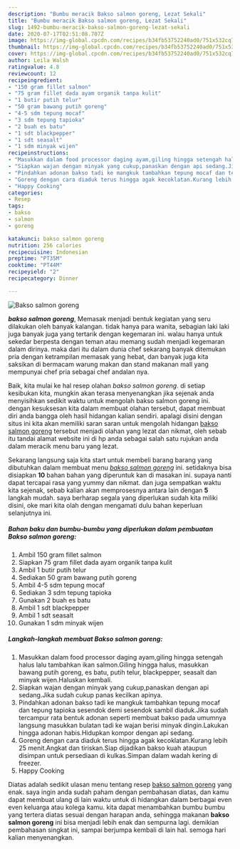 ```yaml
---
description: "Bumbu meracik Bakso salmon goreng, Lezat Sekali"
title: "Bumbu meracik Bakso salmon goreng, Lezat Sekali"
slug: 1492-bumbu-meracik-bakso-salmon-goreng-lezat-sekali
date: 2020-07-17T02:51:08.707Z
image: https://img-global.cpcdn.com/recipes/b34fb53752240ad0/751x532cq70/bakso-salmon-goreng-foto-resep-utama.jpg
thumbnail: https://img-global.cpcdn.com/recipes/b34fb53752240ad0/751x532cq70/bakso-salmon-goreng-foto-resep-utama.jpg
cover: https://img-global.cpcdn.com/recipes/b34fb53752240ad0/751x532cq70/bakso-salmon-goreng-foto-resep-utama.jpg
author: Leila Walsh
ratingvalue: 4.8
reviewcount: 12
recipeingredient:
- "150 gram fillet salmon"
- "75 gram fillet dada ayam organik tanpa kulit"
- "1 butir putih telur"
- "50 gram bawang putih goreng"
- "4-5 sdm tepung mocaf"
- "3 sdm tepung tapioka"
- "2 buah es batu"
- "1 sdt blackpepper"
- "1 sdt seasalt"
- "1 sdm minyak wijen"
recipeinstructions:
- "Masukkan dalam food processor daging ayam,giling hingga setengah halus lalu tambahkan ikan salmon.Giling hingga halus, masukkan bawang putih goreng, es batu, putih telur, blackpepper, seasalt dan minyak wijen.Haluskan kembali."
- "Siapkan wajan dengan minyak yang cukup,panaskan dengan api sedang.Jika sudah cukup panas kecilkan apinya."
- "Pindahkan adonan bakso tadi ke mangkuk tambahkan tepung mocaf dan tepung tapioka sesendok demi sesendok sambil diaduk.Jika sudah tercampur rata bentuk adonan seperti membuat bakso pada umumnya langsung masukkan bulatan tadi ke wajan berisi minyak dingin.Lakukan hingga adonan habis.Hidupkan kompor dengan api sedang."
- "Goreng dengan cara diaduk terus hingga agak kecoklatan.Kurang lebih 25 menit.Angkat dan tiriskan.Siap dijadikan bakso kuah ataupun disimpan untuk persediaan di kulkas.Simpan dalam wadah kering di freezer."
- "Happy Cooking"
categories:
- Resep
tags:
- bakso
- salmon
- goreng

katakunci: bakso salmon goreng 
nutrition: 256 calories
recipecuisine: Indonesian
preptime: "PT35M"
cooktime: "PT44M"
recipeyield: "2"
recipecategory: Dinner

---
```



![Bakso salmon goreng](https://img-global.cpcdn.com/recipes/b34fb53752240ad0/751x532cq70/bakso-salmon-goreng-foto-resep-utama.jpg)

<b><i>bakso salmon goreng</i></b>, Memasak menjadi bentuk kegiatan yang seru dilakukan oleh banyak kalangan. tidak hanya para wanita, sebagian laki laki juga banyak juga yang tertarik dengan kegemaran ini. walau hanya untuk sekedar berpesta dengan teman atau memang sudah menjadi kegemaran dalam dirinya. maka dari itu dalam dunia chef sekarang banyak ditemukan pria dengan ketrampilan memasak yang hebat, dan banyak juga kita saksikan di bermacam warung makan dan stand makanan mall yang mempunyai chef pria sebagai chef andalan nya.



Baik, kita mulai ke hal resep olahan <i>bakso salmon goreng</i>. di setiap kesibukan kita, mungkin akan terasa menyenangkan jika sejenak anda menyisihkan sedikit waktu untuk mengolah bakso salmon goreng ini. dengan kesuksesan kita dalam membuat olahan tersebut, dapat membuat diri anda bangga oleh hasil hidangan kalian sendiri. apalagi disini dengan situs ini kita akan memiliki saran saran untuk mengolah hidangan <u>bakso salmon goreng</u> tersebut menjadi olahan yang lezat dan nikmat, oleh sebab itu tandai alamat website ini di hp anda sebagai salah satu rujukan anda dalam meracik menu baru yang lezat.


Sekarang langsung saja kita start untuk membeli barang barang yang dibutuhkan dalam membuat menu <u><i>bakso salmon goreng</i></u> ini. setidaknya bisa disiapkan <b>10</b> bahan bahan yang diperuntuk kan di masakan ini. supaya nanti dapat tercapai rasa yang yummy dan nikmat. dan juga sempatkan waktu kita sejenak, sebab kalian akan memprosesnya antara lain dengan <b>5</b> langkah mudah. saya berharap segala yang diperlukan sudah kita miliki disini, oke mari kita olah dengan mengamati dulu bahan keperluan selanjutnya ini.

<!--inarticleads1-->

##### Bahan baku dan bumbu-bumbu yang diperlukan dalam pembuatan Bakso salmon goreng:

1. Ambil 150 gram fillet salmon
1. Siapkan 75 gram fillet dada ayam organik tanpa kulit
1. Ambil 1 butir putih telur
1. Sediakan 50 gram bawang putih goreng
1. Ambil 4-5 sdm tepung mocaf
1. Sediakan 3 sdm tepung tapioka
1. Gunakan 2 buah es batu
1. Ambil 1 sdt blackpepper
1. Ambil 1 sdt seasalt
1. Gunakan 1 sdm minyak wijen




<!--inarticleads2-->

##### Langkah-langkah membuat Bakso salmon goreng:

1. Masukkan dalam food processor daging ayam,giling hingga setengah halus lalu tambahkan ikan salmon.Giling hingga halus, masukkan bawang putih goreng, es batu, putih telur, blackpepper, seasalt dan minyak wijen.Haluskan kembali.
1. Siapkan wajan dengan minyak yang cukup,panaskan dengan api sedang.Jika sudah cukup panas kecilkan apinya.
1. Pindahkan adonan bakso tadi ke mangkuk tambahkan tepung mocaf dan tepung tapioka sesendok demi sesendok sambil diaduk.Jika sudah tercampur rata bentuk adonan seperti membuat bakso pada umumnya langsung masukkan bulatan tadi ke wajan berisi minyak dingin.Lakukan hingga adonan habis.Hidupkan kompor dengan api sedang.
1. Goreng dengan cara diaduk terus hingga agak kecoklatan.Kurang lebih 25 menit.Angkat dan tiriskan.Siap dijadikan bakso kuah ataupun disimpan untuk persediaan di kulkas.Simpan dalam wadah kering di freezer.
1. Happy Cooking




Diatas adalah sedikit ulasan menu tentang resep <u>bakso salmon goreng</u> yang enak. saya ingin anda sudah paham dengan pembahasan diatas, dan kamu dapat membuat ulang di lain waktu untuk di hidangkan dalam berbagai even even keluarga atau kolega kamu. kita dapat menambahkan bumbu bumbu yang tertera diatas sesuai dengan harapan anda, sehingga makanan <b>bakso salmon goreng</b> ini bisa menjadi lebih enak dan sempurna lagi. demikian pembahasan singkat ini, sampai berjumpa kembali di lain hal. semoga hari kalian menyenangkan.
